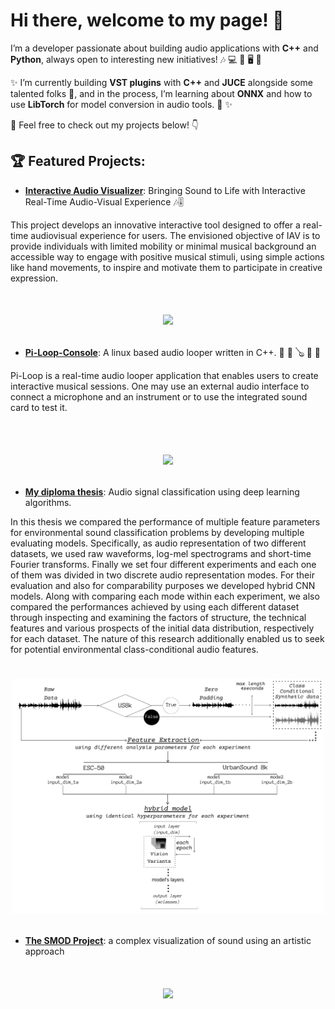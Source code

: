 # Hi there, welcome to my page! 👋

I’m a developer passionate about building audio applications with **C++** and **Python**, always open to interesting new initiatives! 🎶 💻 🎸 🖥️ 🎺 

✨ I’m currently building **VST plugins** with **C++** and **JUCE** alongside some talented folks 🔭, and in the process, I’m learning about **ONNX** and how to use **LibTorch** for model conversion in audio tools. 🌱 ✨

🚀 Feel free to check out my projects below! 👇

## 🏆 Featured Projects:

- **[Interactive Audio Visualizer](https://github.com/pasquale90/interactive-audio-visualizer)**: Bringing Sound to Life with Interactive Real-Time Audio-Visual Experience 🎶🎚️


This project develops an innovative interactive tool designed to offer a real-time audiovisual experience for users. The envisioned objective of IAV is to provide individuals with limited mobility or minimal musical background an accessible way to engage with positive musical stimuli, using simple actions like hand movements, to inspire and motivate them to participate in creative expression.

<h1 align="center">

  <a href="https://github.com/pasquale90/interactive-audio-visualizer"><img src="https://github.com/pasquale90/interactive-audio-visualizer/blob/main/files/imgs/iav.gif" width="500"></a>

</h1>

- **[Pi-Loop-Console](https://github.com/pasquale90/pi-loop-console)**: A linux based audio looper written in C++. 🎸 🎺 🪕 🎻 🎹 

Pi-Loop is a real-time audio looper application that enables users to create interactive musical sessions. One may use an external audio interface to connect a microphone and an instrument or to use the integrated sound card to test it. <br><br>

<h1 align="center">

  <a href="https://github.com/pasquale90/pi-loop-console"><img src="https://github.com/pasquale90/pi-loop-console/blob/main/files/imgs/piloop-demoRPI.gif" width="500"></a>

</h1>


- **[My diploma thesis](https://github.com/pasquale90/mthesis)**: Audio signal classification using deep learning algorithms.

In this thesis we compared the performance of multiple feature parameters for environmental sound classification problems by developing multiple evaluating models. Specifically, as audio representation of two different datasets, we used raw waveforms, log-mel spectrograms and short-time Fourier transforms. Finally we set four different experiments and each one of them was divided in two discrete audio representation modes. For their evaluation and also for comparability purposes we developed hybrid CNN models. Along with comparing each mode within each experiment, we also compared the performances achieved by using each different dataset through inspecting and examining the factors of structure, the technical features and various prospects of the initial data distribution, respectively for each dataset. The nature of this research additionally enabled us to seek for potential environmental class-conditional audio features.

<h1 align="center">

  <a href="https://github.com/pasquale90/mthesis"><img src="https://github.com/pasquale90/mthesis/raw/master/arch/method.png" width="500"></a>

</h1>

- **[The SMOD Project](https://github.com/pasquale90/the_SMOD_project)**: a complex visualization of sound using an artistic approach

<h1 align="center">

  <a href="https://github.com/pasquale90/the_SMOD_project"><img src="https://github.com/pasquale90/the_SMOD_project/raw/main/demo.gif" width="500"></a>

</h1>
